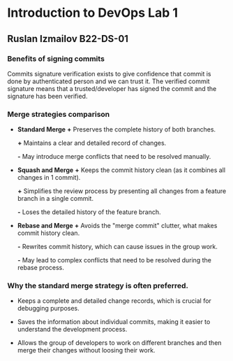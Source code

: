 # Introduction to DevOps Lab 1
## Ruslan Izmailov B22-DS-01 

### Benefits of signing commits 
Commits signature verification exists to give confidence that commit is done by authenticated person and we can trust it.
The verified commit signature means that a trusted/developer has signed the commit and the signature has been verified.


### Merge strategies comparison
* __Standard Merge__
  __\+__ Preserves the complete history of both branches.

  __\+__ Maintains a clear and detailed record of changes.

  __\-__ May introduce merge conflicts that need to be resolved manually.

* __Squash and Merge__ 
  __\+__ Keeps the commit history clean (as it combines all changes in 1 commit). 

  __\+__ Simplifies the review process by presenting all changes from a feature branch in a single commit.

  __\-__ Loses the detailed history of the feature branch. 


* __Rebase and Merge__
  __\+__ Avoids the "merge commit" clutter, what makes commit history clean.
 
  __\-__ Rewrites commit history, which can cause issues in the group work.

  __\-__ May lead to complex conflicts that need to be resolved during the rebase process.

### Why the standard merge strategy is often preferred. 
* Keeps a complete and detailed change records, which is crucial for debugging purposes. 

* Saves the information about individual commits, making it easier to understand the development process.

* Allows the group of developers to work on different branches and then merge their changes without loosing their work.